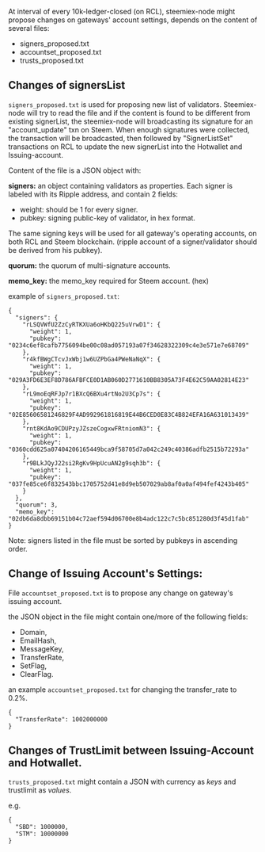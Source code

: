 At interval of every 10k-ledger-closed (on RCL), steemiex-node might propose changes on gateways' account settings, depends on the content of several files:
* signers_proposed.txt
* accountset_proposed.txt
* trusts_proposed.txt


## Changes of signersList
`signers_proposed.txt` is used for proposing new list of validators. Steemiex-node will try to read the file and if the content is found to be different from existing signerList, the steemiex-node will broadcasting its signature for an "account_update" txn on Steem. When enough signatures were collected, the transaction will be broadcasted, then followed by "SignerListSet" transactions on RCL to update the new signerList into the Hotwallet and Issuing-account. 

Content of the file is a JSON object with:

__signers:__
an object containing validators as properties. 
Each signer is labeled with its Ripple address, and contain 2 fields:
* weight: should be 1 for every signer.
* pubkey: signing public-key of validator, in hex format.

The same signing keys will be used for all gateway's operating accounts, on both RCL and Steem blockchain. (ripple account of a signer/validator should be derived from his pubkey).

__quorum:__
the quorum of multi-signature accounts.

__memo_key:__
the memo_key required for Steem account. (hex)

example of `signers_proposed.txt`:
```
{
  "signers": {
    "rLSQVWfU2ZzCyRTKXUa6oHKbQ225uVrwD1": {
      "weight": 1,
      "pubkey": "0234c6ef8cafb7756094be00c08ad057193a07f34628322309c4e3e571e7e68709"
    },
    "r4kfBWgCTcvJxWbj1w6UZPbGa4PWeNaNqX": {
      "weight": 1,
      "pubkey": "029A3FD6E3EF8D786AFBFCE0D1AB060D2771610BB8305A73F4E62C59AA02814E23"
    },
    "rL9moEqRFJp7r1BXcQ6BXu4rtNo2U3Cp7s": {
      "weight": 1,
      "pubkey": "02E85606581246829F4AD992961816819E44B6CED0E83C4B824EFA16A631013439"
    },
    "rnt8KdAo9CDUPzyJZszeCogxwFRtniomN3": {
      "weight": 1,
      "pubkey": "0360cdd625a07404206165449bca9f58705d7a042c249c40386adfb2515b72293a"
    },
    "r9BLkJQyJ22si2RgKv9HpUcuAN2g9sqh3b": {
      "weight": 1,
      "pubkey": "037fe85ce6f832543bbc1705752d41e8d9eb507029ab8af0a0af494fef4243b405"
    }
  },
  "quorum": 3,
  "memo_key": "02db6da8dbb69151b04c72aef594d06700e8b4adc122c7c5bc851280d3f45d1fab"
}
```

Note: signers listed in the file must be sorted by pubkeys in ascending order.


## Change of Issuing Account's Settings:
File `accountset_proposed.txt` is to propose any change on gateway's issuing account. 

the JSON object in the file might contain one/more of the following fields: 
* Domain, 
* EmailHash, 
* MessageKey, 
* TransferRate, 
* SetFlag, 
* ClearFlag.

an example `accountset_proposed.txt` for changing the transfer_rate to 0.2%.
```
{
  "TransferRate": 1002000000
}
```

## Changes of TrustLimit between Issuing-Account and Hotwallet.
`trusts_proposed.txt` might contain a JSON with currency as _keys_ and trustlimit as _values_.

e.g.
```
{
  "SBD": 1000000,
  "STM": 10000000
}
```
